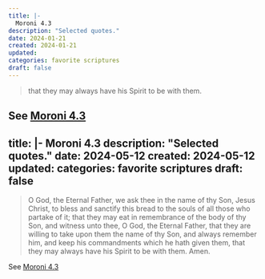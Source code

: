 ```yaml
---
title: |-
  Moroni 4.3
description: "Selected quotes."
date: 2024-01-21
created: 2024-01-21
updated: 
categories: favorite scriptures
draft: false
---
```


> that they may always have his Spirit to be with them.

See [Moroni 4.3](https://www.churchofjesuschrist.org/study/scriptures/bofm/moro/4?id=p3&lang=eng#p3)
---
title: |-
  Moroni 4.3
description: "Selected quotes."
date: 2024-05-12
created: 2024-05-12
updated: 
categories: favorite scriptures
draft: false
---

> O God, the Eternal Father, we ask thee in the name of thy Son, Jesus Christ, to bless and sanctify this bread to the souls of all those who partake of it; that they may eat in remembrance of the body of thy Son, and witness unto thee, O God, the Eternal Father, that they are willing to take upon them the name of thy Son, and always remember him, and keep his commandments which he hath given them, that they may always have his Spirit to be with them. Amen.

See [Moroni 4.3](https://www.churchofjesuschrist.org/study/scriptures/bofm/moro/4?id=p3&lang=eng#p3)